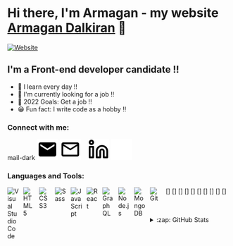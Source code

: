 # Hi there, I'm Armagan - my website [Armagan Dalkiran][website] 👋 


[![Website](https://img.shields.io/website?label=armagandalkiran.com&style=for-the-badge&url=https%3A%2F%2Fcodestackr.com)](https://www.armagandalkiran.com/)

## I'm a Front-end developer candidate !!

- 👀 I learn every day !!
- 🚀 I'm currently looking for a job !!
- 🥅 2022 Goals: Get a job !!
- 😁 Fun fact: I write code as a hobby !!

### Connect with me:
mail-dark
[![website](./img/mail-dark.svg)](mailto:armagandalkran20@gmail.com/#gh-dark-mode-only)
[![website](./img/mail-light.svg)](mailto:armagandalkran20@gmail.com/#gh-light-mode-only)
&nbsp;&nbsp;
[![website](./img/linkedin-light.svg)](https://www.linkedin.com/in/arma%C4%9Fan-dalk%C4%B1ran-4aa233171/#gh-light-mode-only)
[![website](./img/linkedin-dark.svg)](https://www.linkedin.com/in/arma%C4%9Fan-dalk%C4%B1ran-4aa233171/#gh-dark-mode-only)

### Languages and Tools:

[<img align="left" alt="Visual Studio Code" width="26px" src="https://cdn.jsdelivr.net/gh/devicons/devicon/icons/vscode/vscode-original.svg" style="padding-right:10px;" />]
[<img align="left" alt="HTML5" width="26px" src="https://cdn.jsdelivr.net/gh/devicons/devicon/icons/html5/html5-original.svg" style="padding-right:10px;" />]
[<img align="left" alt="CSS3" width="26px" src="https://cdn.jsdelivr.net/gh/devicons/devicon/icons/css3/css3-original.svg" style="padding-right:10px;" />]
[<img align="left" alt="Sass" width="26px" src="https://cdn.jsdelivr.net/gh/devicons/devicon/icons/sass/sass-original.svg" style="padding-right:10px;" />]
[<img align="left" alt="JavaScript" width="26px" src="https://cdn.jsdelivr.net/gh/devicons/devicon/icons/javascript/javascript-original.svg" style="padding-right:10px;" />]
[<img align="left" alt="React" width="26px" src="https://cdn.jsdelivr.net/gh/devicons/devicon/icons/react/react-original.svg" style="padding-right:10px;" />]
[<img align="left" alt="GraphQL" width="26px" src="https://cdn.jsdelivr.net/gh/devicons/devicon/icons/graphql/graphql-plain.svg" style="padding-right:10px;" />]
[<img align="left" alt="Node.js" width="26px" src="https://cdn.jsdelivr.net/gh/devicons/devicon/icons/nodejs/nodejs-original.svg" style="padding-right:10px;" />]
[<img align="left" alt="MongoDB" width="26px" src="https://cdn.jsdelivr.net/gh/devicons/devicon/icons/mongodb/mongodb-original.svg" style="padding-right:10px;" />]
[<img align="left" alt="Git" width="26px" src="https://cdn.jsdelivr.net/gh/devicons/devicon/icons/git/git-original.svg" style="padding-right:10px;" />]

<br />
<br />

<details>
  <summary>:zap: GitHub Stats</summary>

  <img align="left" alt="armagandalkiran's GitHub Stats" src="https://github-readme-stats.vercel.app/api?username=armagandalkiran&show_icons=true&hide_border=false&title_color=ff652f&icon_color=FFE400&bg_color=09131B&text_color=ffffff&border_color=0c1a25" />

</details>

[website]: https://www.armagandalkiran.com/
[linkedin]: https://www.linkedin.com/in/arma%C4%9Fan-dalk%C4%B1ran-4aa233171/
